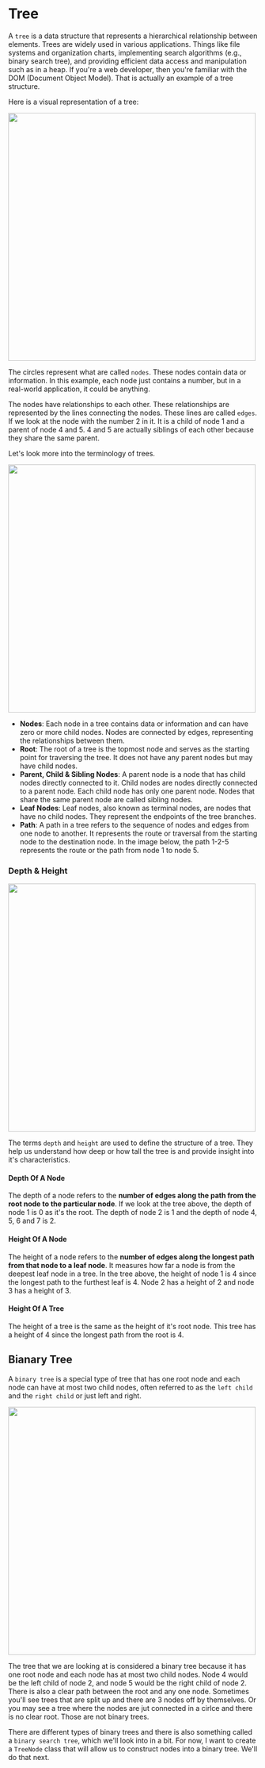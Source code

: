 # Tree

A `tree` is a data structure that represents a hierarchical relationship between elements. Trees are widely used in various applications. Things like file systems and organization charts, implementing search algorithms (e.g., binary search tree), and providing efficient data access and manipulation such as in a heap. If you're a web developer, then you're familiar with the DOM (Document Object Model). That is actually an example of a tree structure.

Here is a visual representation of a tree:

<img src="../../assets/images/tree1.png" width="500" alt="" />

The circles represent what are called `nodes`. These nodes contain data or information. In this example, each node just contains a number, but in a real-world application, it could be anything.

The nodes have relationships to each other. These relationships are represented by the lines connecting the nodes. These lines are called `edges`. If we look at the node with the number 2 in it. It is a child of node 1 and a parent of node 4 and 5. 4 and 5 are actually siblings of each other because they share the same parent.

Let's look more into the terminology of trees.

<img src="../../assets/images/tree2.png" width="500" alt="" />

- **Nodes**: Each node in a tree contains data or information and can have zero or more child nodes. Nodes are connected by edges, representing the relationships between them.
- **Root**: The root of a tree is the topmost node and serves as the starting point for traversing the tree. It does not have any parent nodes but may have child nodes.
- **Parent, Child & Sibling Nodes**: A parent node is a node that has child nodes directly connected to it. Child nodes are nodes directly connected to a parent node. Each child node has only one parent node. Nodes that share the same parent node are called sibling nodes.
- **Leaf Nodes**: Leaf nodes, also known as terminal nodes, are nodes that have no child nodes. They represent the endpoints of the tree branches.
- **Path**: A path in a tree refers to the sequence of nodes and edges from one node to another. It represents the route or traversal from the starting node to the destination node. In the image below, the path 1-2-5 represents the route or the path from node 1 to node 5.

### Depth & Height

<img src="../../assets/images/treeheightdepth.png" width="500" alt="" />

The terms `depth` and `height` are used to define the structure of a tree. They help us understand how deep or how tall the tree is and provide insight into it's characteristics.

#### Depth Of A Node

The depth of a node refers to the **number of edges along the path from the root node to the particular node**. If we look at the tree above, the depth of node 1 is 0 as it's the root. The depth of node 2 is 1 and the depth of node 4, 5, 6 and 7 is 2.

#### Height Of A Node

The height of a node refers to the **number of edges along the longest path from that node to a leaf node**. It measures how far a node is from the deepest leaf node in a tree. In the tree above, the height of node 1 is 4 since the longest path to the furthest leaf is 4. Node 2 has a height of 2 and node 3 has a height of 3.

#### Height Of A Tree

The height of a tree is the same as the height of it's root node. This tree has a height of 4 since the longest path from the root is 4.

## Bianary Tree

A `binary tree` is a special type of tree that has one root node and each node can have at most two child nodes, often referred to as the `left child` and the `right child` or just left and right.

<img src="../../assets/images/binarytree.png" width="500" alt="" />

The tree that we are looking at is considered a binary tree because it has one root node and each node has at most two child nodes. Node 4 would be the left child of node 2, and node 5 would be the right child of node 2. There is also a clear path between the root and any one node. Sometimes you'll see trees that are split up and there are 3 nodes off by themselves. Or you may see a tree where the nodes are jut connected in a cirlce and there is no clear root. Those are not binary trees.

There are different types of binary trees and there is also something called a `binary search tree`, which we'll look into in a bit. For now, I want to create a `TreeNode` class that will allow us to construct nodes into a binary tree. We'll do that next.
